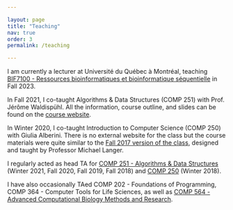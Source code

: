 ```yaml
---

layout: page
title: "Teaching"
nav: true
order: 3
permalink: /teaching

---
```

I am currently a lecturer at Université du Québec à Montréal, teaching [BIF7100 - Ressources bioinformatiques et bioinformatique séquentielle](https://etudier.uqam.ca/cours?sigle=BIF7100) in Fall 2023.

In Fall 2021, I co-taught Algorithms & Data Structures (COMP 251) with Prof. Jérôme Waldispühl. All the information, course outline, and slides can be found on the [course website](https://www.cs.mcgill.ca/~jeromew/comp251.html).

In Winter 2020, I co-taught Introduction to Computer Science (COMP 250) with Giulia Alberini. There is no external website for the class but the course materials were quite similar to the [Fall 2017 version of the class](http://www.cim.mcgill.ca/~langer/250-2017.html), designed and taught by Professor Michael Langer. 

I regularly acted as head TA for [COMP 251 - Algorithms & Data Structures](https://www.cs.mcgill.ca/~jeromew/comp251.html) (Winter 2021, Fall 2020, Fall 2019, Fall 2018) and  [COMP 250](https://www.cs.mcgill.ca/~jeromew/comp251.html) (Winter 2018).

I have also occasionally TAed COMP 202 - Foundations of Programming, COMP 364 - Computer Tools for Life Sciences, as well as [COMP 564 - Advanced Computational Biology Methods and Research](https://www.cs.mcgill.ca/~jeromew/comp564.html). 

